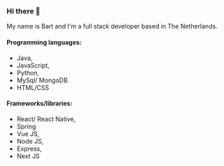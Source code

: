 ### Hi there 👋

My name is Bart and I'm a full stack developer based in The Netherlands.

#### Programming languages:
- Java,
- JavaScript,
- Python,
- MySql/ MongoDB
- HTML/CSS

#### Frameworks/libraries:
- React/ React Native,
- Spring
- Vue JS,
- Node JS,
- Express,
- Next JS
